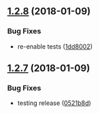 <a name="1.2.8"></a>
## [1.2.8](https://github.com/heroku/cli-engine-util/compare/0521b8d49d6b5c010b0c5d84d2dad6fa95ca9b3b...v1.2.8) (2018-01-09)


### Bug Fixes

* re-enable tests ([1dd8002](https://github.com/heroku/cli-engine-util/commit/1dd8002))

<a name="1.2.7"></a>
## [1.2.7](https://github.com/heroku/cli-engine-util/compare/a2b69dd9b80fcdd79dbf4772d89cdd1772813241...v1.2.7) (2018-01-09)


### Bug Fixes

* testing release ([0521b8d](https://github.com/heroku/cli-engine-util/commit/0521b8d))
